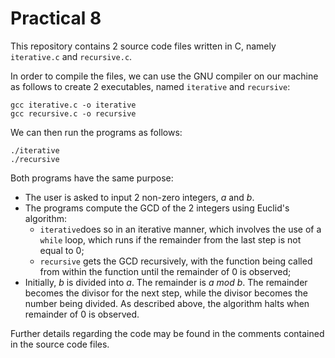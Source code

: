 
# Practical 8

This repository contains 2 source code files written in C, namely `iterative.c` and `recursive.c`.

In order to compile the files, we can use the GNU compiler on our machine as follows to create 2 executables, named `iterative` and `recursive`:

```
gcc iterative.c -o iterative
gcc recursive.c -o recursive
```

We can then run the programs as follows:

```
./iterative
./recursive
```
Both programs have the same purpose:

* The user is asked to input 2 non-zero integers, $a$ and $b$.
* The programs compute the GCD of the 2 integers using Euclid's algorithm:
  - `iterative`does so in an iterative manner, which involves the use of a `while` loop, which runs if the remainder from the last step is not equal to 0; 
  - `recursive` gets the GCD recursively, with the function being called from within the function until the remainder of 0 is observed;
* Initially, $b$ is divided into $a$. The remainder is $a \ mod \ b$. The remainder becomes the divisor for the next step, while the divisor becomes the number being divided.
As described above, the algorithm halts when remainder of 0 is observed. 

Further details regarding the code may be found in the comments contained in the source code files.

